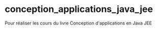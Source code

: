 # conception_applications_java_jee
Pour réaliser les cours du livre Conception d'applications en Java JEE
